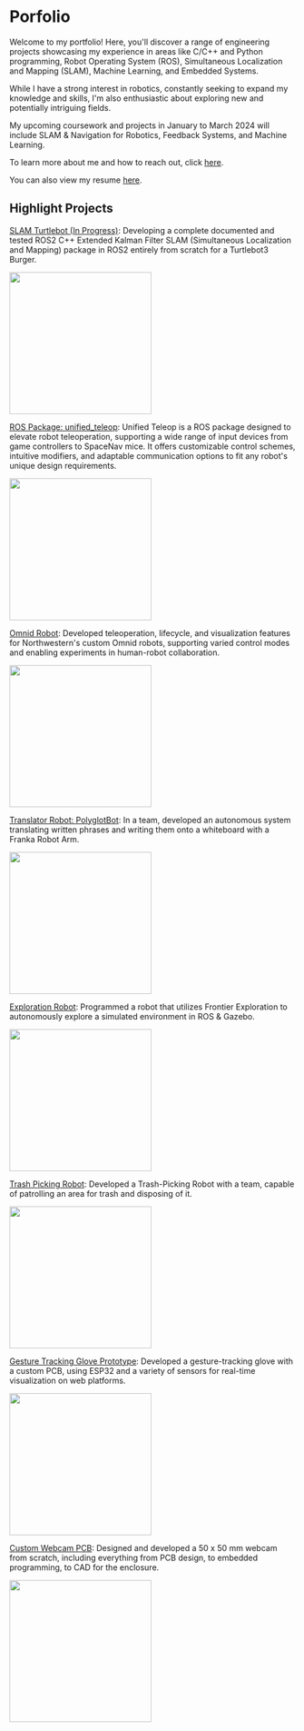# Porfolio
Welcome to my portfolio! Here, you'll discover a range of engineering projects showcasing my experience in areas like C/C++ and Python programming, Robot Operating System (ROS), Simultaneous Localization and Mapping (SLAM), Machine Learning, and Embedded Systems.

While I have a strong interest in robotics, constantly seeking to expand my knowledge and skills, I'm also enthusiastic about exploring new and potentially intriguing fields.

My upcoming coursework and projects in January to March 2024 will include SLAM & Navigation for Robotics, Feedback Systems, and Machine Learning.

To learn more about me and how to reach out, click [here](./about_me.md).

You can also view my resume [here](./Damien_Koh_Resume_010324.pdf).

<!-- To view my entire collection of projects, click [here](./all_projects.md). ADD THIS WHEN DONE-->

## Highlight Projects

[SLAM Turtlebot (In Progress)](./slam_turtlebot.md): Developing a complete documented and tested ROS2 C++ Extended Kalman Filter SLAM (Simultaneous Localization and Mapping) package in ROS2 entirely from scratch for a Turtlebot3 Burger.

<img src="https://github.com/dkoh555/dkoh555.github.io/assets/107823507/f3134992-d5fb-4053-86e8-ca44db936b43" height="250">

[ROS Package: unified_teleop](./unified_teleop.md): Unified Teleop is a ROS package designed to elevate robot teleoperation, supporting a wide range of input devices from game controllers to SpaceNav mice. It offers customizable control schemes, intuitive modifiers, and adaptable communication options to fit any robot's unique design requirements.

<img src="https://github.com/dkoh555/dkoh555.github.io/assets/107823507/2757bfbe-121a-49fd-bd30-0d3f5f6c0cd7" height="250">

[Omnid Robot](./omnid_robot.md): Developed teleoperation, lifecycle, and visualization features for Northwestern's custom Omnid robots, supporting varied control modes and enabling experiments in human-robot collaboration.

<img src="https://github.com/dkoh555/dkoh555.github.io/assets/107823507/23654b38-c760-426a-a0ff-4eb13c8ac281" height="250">

[Translator Robot: PolyglotBot](./polyglotbot.md): In a team, developed an autonomous system translating written phrases and writing them onto a whiteboard with a Franka Robot Arm.

<img src="https://github.com/dkoh555/dkoh555.github.io/assets/107823507/816b980b-b258-467c-924a-22b9e9e9e584" height="250">

[Exploration Robot](./exploration_robot.md): Programmed a robot that utilizes Frontier Exploration to autonomously explore a simulated environment in ROS & Gazebo.

<img src="https://github.com/dkoh555/dkoh555.github.io/assets/107823507/9f44426c-2cb9-405b-9ec9-8b5542ffffde" height="250">

[Trash Picking Robot](./trash_picking_robot.md): Developed a Trash-Picking Robot with a team, capable of patrolling an area for trash and disposing of it.

<img src="https://github.com/dkoh555/dkoh555.github.io/assets/107823507/04b7f2af-b6b2-4a85-ba09-568ea7c8de52" height="250">

[Gesture Tracking Glove Prototype](./gesture_tracking_glove.md): Developed a gesture-tracking glove with a custom PCB, using ESP32 and a variety of sensors for real-time visualization on web platforms.

<img src="https://github.com/dkoh555/dkoh555.github.io/assets/107823507/d0df4512-65c9-4a40-bcbd-4b71b15ff030" height="250">

[Custom Webcam PCB](./custom_webcam.md): Designed and developed a 50 x 50 mm webcam from scratch, including everything from PCB design, to embedded programming, to CAD for the enclosure.

<img src="https://github.com/dkoh555/dkoh555.github.io/assets/107823507/5c4a5bdf-e158-4129-8b2e-3b213bbcc028" height="250">
